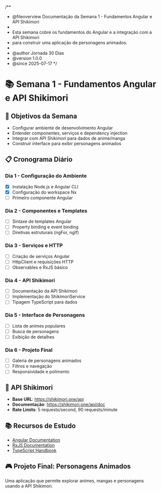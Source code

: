 /**
 * @fileoverview Documentação da Semana 1 - Fundamentos Angular e API Shikimori
 * 
 * Esta semana cobre os fundamentos do Angular e a integração com a API Shikimori
 * para construir uma aplicação de personagens animados.
 * 
 * @author Jornada 30 Dias
 * @version 1.0.0
 * @since 2025-07-17
 */

# 📚 Semana 1 - Fundamentos Angular e API Shikimori

## 🎯 Objetivos da Semana
- Configurar ambiente de desenvolvimento Angular
- Entender componentes, serviços e dependency injection
- Integrar com API Shikimori para dados de anime/manga
- Construir interface para exibir personagens animados

## 📋 Cronograma Diário

### Dia 1 - Configuração do Ambiente
- [X] Instalação Node.js e Angular CLI
- [X] Configuração do workspace Nx
- [ ] Primeiro componente Angular

### Dia 2 - Componentes e Templates
- [ ] Sintaxe de templates Angular
- [ ] Property binding e event binding
- [ ] Diretivas estruturais (ngFor, ngIf)

### Dia 3 - Serviços e HTTP
- [ ] Criação de serviços Angular
- [ ] HttpClient e requisições HTTP
- [ ] Observables e RxJS básico

### Dia 4 - API Shikimori
- [ ] Documentação da API Shikimori
- [ ] Implementação do ShikimoriService
- [ ] Tipagem TypeScript para dados

### Dia 5 - Interface de Personagens
- [ ] Lista de animes populares
- [ ] Busca de personagens
- [ ] Exibição de detalhes

### Dia 6 - Projeto Final
- [ ] Galeria de personagens animados
- [ ] Filtros e navegação
- [ ] Responsividade e polimento

## 🎌 API Shikimori
- **Base URL**: https://shikimori.one/api
- **Documentação**: https://shikimori.one/api/doc
- **Rate Limits**: 5 requests/second, 90 requests/minute

## 📚 Recursos de Estudo
- [Angular Documentation](https://angular.io/docs)
- [RxJS Documentation](https://rxjs.dev/)
- [TypeScript Handbook](https://www.typescriptlang.org/docs/)

## 🎮 Projeto Final: Personagens Animados
Uma aplicação que permite explorar animes, mangas e personagens usando a API Shikimori.
